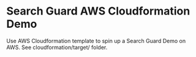 # Search Guard AWS Cloudformation Demo

Use AWS Cloudformation template to spin up a Search Guard Demo on AWS. See cloudformation/target/ folder.